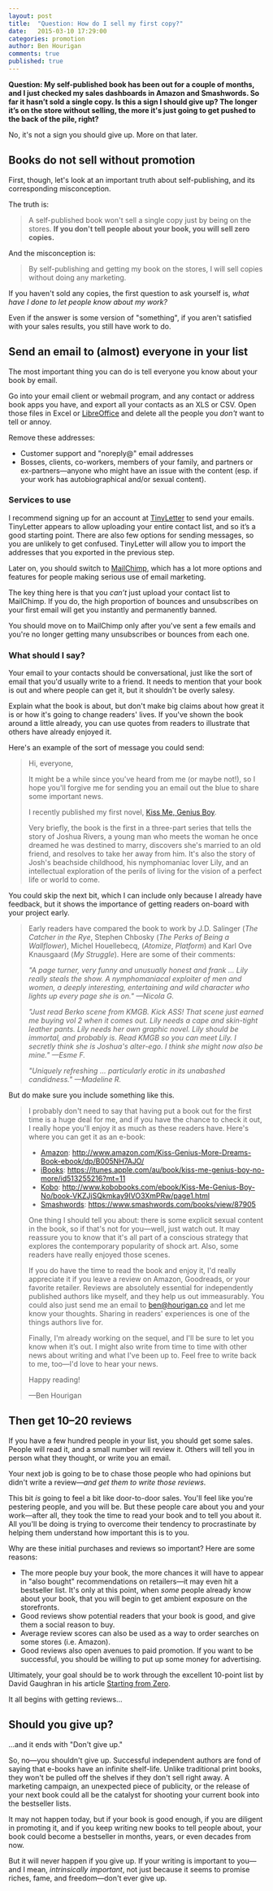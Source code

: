 ```yaml
---
layout: post
title:  "Question: How do I sell my first copy?"
date:   2015-03-10 17:29:00
categories: promotion
author: Ben Hourigan
comments: true
published: true
---
```


**Question: My self-published book has been out for a couple of months, and I just checked my sales dashboards in Amazon and Smashwords. So far it hasn’t sold a single copy. Is this a sign I should give up? The longer it’s on the store without selling, the more it's just going to get pushed to the back of the pile, right?**

No, it's not a sign you should give up. More on that later.

## Books do not sell without promotion

First, though, let's look at an important truth about self-publishing, and its corresponding misconception.

The truth is:

> A self-published book won't sell a single copy just by being on the stores. **If you don't tell people about your book, you will sell zero copies.**

And the misconception is:

> By self-publishing and getting my book on the stores, I will sell copies without doing any marketing.

If you haven't sold any copies, the first question to ask yourself is, *what have I done to let people know about my work?*

Even if the answer is some version of "something", if you aren't satisfied with your sales results, you still have work to do.

## Send an email to (almost) everyone in your list

The most important thing you can do is tell everyone you know about your book by email.

Go into your email client or webmail program, and any contact or address book apps you have, and export all your contacts as an XLS or CSV. Open those files in Excel or [LibreOffice](http://www.libreoffice.org/) and delete all the people you *don't* want to tell or annoy.

Remove these addresses:

* Customer support and "noreply@" email addresses
* Bosses, clients, co-workers, members of your family, and partners or ex-partners—anyone who might have an issue with the content (esp. if your work has autobiographical and/or sexual content).

### Services to use

I recommend signing up for an account at [TinyLetter](http://tinyletter.com/) to send your emails. TinyLetter appears to allow uploading your entire contact list, and so it’s a good starting point. There are also few options for sending messages, so you are unlikely to get confused. TinyLetter will allow you to import the addresses that you exported in the previous step.

Later on, you should switch to [MailChimp](http://mailchimp.com/), which has a lot more options and features for people making serious use of email marketing. 

The key thing here is that you *can’t* just upload your contact list to MailChimp. If you do, the high proportion of bounces and unsubscribes on your first email will get you instantly and permanently banned.

You should move on to MailChimp only after you've sent a few emails and you're no longer getting many unsubscribes or bounces from each one.

### What should I say?

Your email to your contacts should be conversational, just like the sort of email that you'd usually write to a friend. It needs to mention that your book is out and where people can get it, but it shouldn't be overly salesy. 

Explain what the book is about, but don't make big claims about how great it is or how it's going to change readers' lives. If you've shown the book around a little already, you can use quotes from readers to illustrate that others have already enjoyed it.

Here's an example of the sort of message you could send:

> Hi, everyone,
> 
> It might be a while since you've heard from me (or maybe not!), so I hope you'll forgive me for sending you an email out the blue to share some important news.
>
> I recently published my first novel, [Kiss Me, Genius Boy](http://www.amazon.com/Kiss-Genius-More-Dreams-Book-ebook/dp/B005NH7AJO/). 
>
> Very briefly, the book is the first in a three-part series that tells the story of Joshua Rivers, a young man who meets the woman he once dreamed he was destined to marry, discovers she's married to an old friend, and resolves to take her away from him. It's also the story of Josh's beachside childhood, his nymphomaniac lover Lily, and an intellectual exploration of the perils of living for the vision of a perfect life or world to come.

You could skip the next bit, which I can include only because I already have feedback, but it shows the importance of getting readers on-board with your project early.

> Early readers have compared the book to work by J.D. Salinger (*The Catcher in the Rye*, Stephen Chbosky (*The Perks of Being a Wallflower*), Michel Houellebecq, (*Atomize*, *Platform*) and Karl Ove Knausgaard (*My Struggle*). Here are some of their comments:
> 
> *"A page turner, very funny and unusually honest and frank … Lily really steals the show. A nymphomaniacal exploiter of men and women, a deeply interesting, entertaining and wild character who lights up every page she is on." —Nicola G.*
> 
> *"Just read Berko scene from KMGB. Kick ASS! That scene just earned me buying vol 2 when it comes out. Lily needs a cape and skin-tight leather pants. Lily needs her own graphic novel. Lily should be immortal, and probably is. Read KMGB so you can meet Lily. I secretly think she is Joshua's alter-ego. I think she might now also be mine." —Esme F.*
> 
> *"Uniquely refreshing … particularly erotic in its unabashed candidness." —Madeline R.*

But do make sure you include something like this.

> I probably don't need to say that having put a book out for the first time is a huge deal for me, and if you have the chance to check it out, I really hope you'll enjoy it as much as these readers have. Here's where you can get it as an e-book:
>
> * [Amazon](http://www.amazon.com/Kiss-Genius-More-Dreams-Book-ebook/dp/B005NH7AJO/): http://www.amazon.com/Kiss-Genius-More-Dreams-Book-ebook/dp/B005NH7AJO/  
> * [iBooks](https://itunes.apple.com/au/book/kiss-me-genius-boy-no-more/id513255216?mt=11): https://itunes.apple.com/au/book/kiss-me-genius-boy-no-more/id513255216?mt=11  
> * [Kobo](http://www.kobobooks.com/ebook/Kiss-Me-Genius-Boy-No/book-VKZJjSQkmkay9IVO3XmPRw/page1.html): http://www.kobobooks.com/ebook/Kiss-Me-Genius-Boy-No/book-VKZJjSQkmkay9IVO3XmPRw/page1.html  
> * [Smashwords](https://www.smashwords.com/books/view/87905): https://www.smashwords.com/books/view/87905
>
> One thing I should tell you about: there is some explicit sexual content in the book, so if that's not for you—well, just watch out. It may reassure you to know that it's all part of a conscious strategy that explores the contemporary popularity of shock art. Also, some readers have really enjoyed those scenes.
>
> If you do have the time to read the book and enjoy it, I'd really appreciate it if you leave a review on Amazon, Goodreads, or your favorite retailer. Reviews are absolutely essential for independently published authors like myself, and they help us out immeasurably. You could also just send me an email to [ben@hourigan.co]("mailto:ben@hourigan.co") and let me know your thoughts. Sharing in readers' experiences is one of the things authors live for.
> 
> Finally, I'm already working on the sequel, and I'll be sure to let you know when it’s out. I might also write from time to time with other news about writing and what I've been up to. Feel free to write back to me, too—I'd love to hear your news.
>
> Happy reading!
>
> —Ben Hourigan

## Then get 10–20 reviews

If you have a few hundred people in your list, you should get some sales. People will read it, and a small number will review it. Others will tell you in person what they thought, or write you an email.

Your next job is going to be to chase those people who had opinions but didn't write a review—*and get them to write those reviews*.

This bit *is* going to feel a bit like door-to-door sales. You'll feel like you're pestering people, and you will be. But these people care about you and your work—after all, they took the time to read your book and to tell you about it. All you'll be doing is trying to overcome their tendency to procrastinate by helping them understand how important this is to you.

Why are these initial purchases and reviews so important? Here are some reasons:

* The more people buy your book, the more chances it will have to appear in "also bought" recommendations on retailers—it may even hit a bestseller list. It's only at this point, when *some* people already know about your book, that you will begin to get ambient exposure on the storefronts.
* Good reviews show potential readers that your book is good, and give them a social reason to buy. 
* Average review scores can also be used as a way to order searches on some stores (i.e. Amazon). 
* Good reviews also open avenues to paid promotion. If you want to be successful, you should be willing to put up some money for advertising.

Ultimately, your goal should be to work through the excellent 10-point list by David Gaughran in his article [Starting from Zero](https://davidgaughran.wordpress.com/2014/08/29/starting-from-zero/).

It all begins with getting reviews…

## Should you give up?

…and it ends with "Don't give up."

So, no—you shouldn't give up. Successful independent authors are fond of saying that e-books have an infinite shelf-life. Unlike traditional print books, they won't be pulled off the shelves if they don't sell right away. A marketing campaign, an unexpected piece of publicity, or the release of your next book could all be the catalyst for shooting your current book into the bestseller lists.

It may not happen today, but if your book is good enough, if you are diligent in promoting it, and if you keep writing new books to tell people about, your book could become a bestseller in months, years, or even decades from now. 

But it will never happen if you give up. If your writing is important to you—and I mean, *intrinsically important*, not just because it seems to promise riches, fame, and freedom—don't ever give up.
